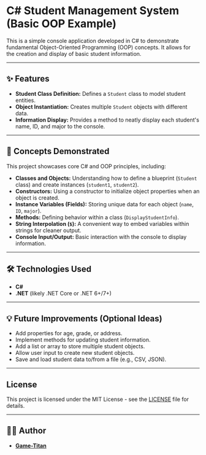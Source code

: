 # C# Student Management System (Basic OOP Example)

This is a simple console application developed in C# to demonstrate fundamental Object-Oriented Programming (OOP) concepts. It allows for the creation and display of basic student information.

---

## ✨ Features

* **Student Class Definition:** Defines a `Student` class to model student entities.
* **Object Instantiation:** Creates multiple `Student` objects with different data.
* **Information Display:** Provides a method to neatly display each student's name, ID, and major to the console.

---

## 🚀 Concepts Demonstrated

This project showcases core C# and OOP principles, including:

* **Classes and Objects:** Understanding how to define a blueprint (`Student` class) and create instances (`student1`, `student2`).
* **Constructors:** Using a constructor to initialize object properties when an object is created.
* **Instance Variables (Fields):** Storing unique data for each object (`name`, `ID`, `major`).
* **Methods:** Defining behavior within a class (`DisplayStudentInfo`).
* **String Interpolation (`$`):** A convenient way to embed variables within strings for cleaner output.
* **Console Input/Output:** Basic interaction with the console to display information.

---

## 🛠️ Technologies Used

* **C#**
* **.NET** (likely .NET Core or .NET 6+/7+)

---



## 💡 Future Improvements (Optional Ideas)

* Add properties for age, grade, or address.
* Implement methods for updating student information.
* Add a list or array to store multiple student objects.
* Allow user input to create new student objects.
* Save and load student data to/from a file (e.g., CSV, JSON).

---


## License

This project is licensed under the MIT License - see the [LICENSE](LICENSE) file for details.

---

## 👨‍💻 Author

* **[Game-Titan](https://github.com/Game-Titan)** 
